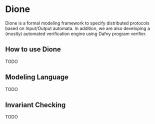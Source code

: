 # Dione

Dione is a formal modeling framework to specify distributed protocols based on Input/Output automata.
In addition, we are also developing a (mostly) automated verification engine using Dafny program verifier.

## How to use Dione

TODO

## Modeling Language

TODO

## Invariant Checking

TODO